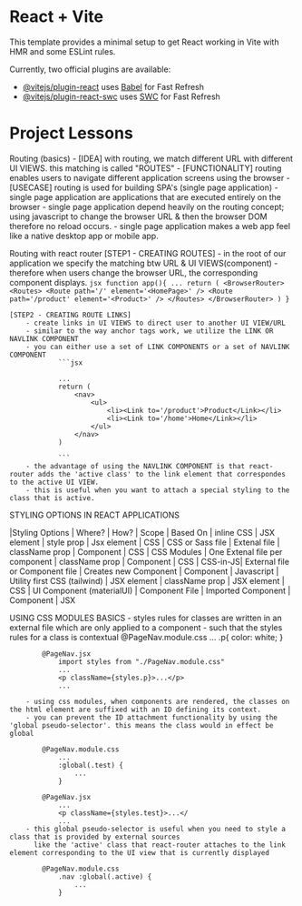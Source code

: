# React + Vite

This template provides a minimal setup to get React working in Vite with HMR and some ESLint rules.

Currently, two official plugins are available:

- [@vitejs/plugin-react](https://github.com/vitejs/vite-plugin-react/blob/main/packages/plugin-react/README.md) uses [Babel](https://babeljs.io/) for Fast Refresh
- [@vitejs/plugin-react-swc](https://github.com/vitejs/vite-plugin-react-swc) uses [SWC](https://swc.rs/) for Fast Refresh


# Project Lessons
Routing (basics)
    - [IDEA] with routing, we match different URL with different UI VIEWS. this matching is called "ROUTES"
    - [FUNCTIONALITY] routing enables users to navigate different application screens using the browser
    - [USECASE] routing is used for building SPA's (single page application)
        - single page application are applications that are executed entirely on the browser
        - single page application depend heavily on the routing concept; using javascript to change the browser URL & then the browser DOM therefore no reload occurs. 
        - single page application makes a web app feel like a native desktop app or mobile app.


Routing with react router
    [STEP1 - CREATING ROUTES] 
        - in the root of our application we specify the matching btw URL & UI VIEWS(component)
        - therefore when users change the browser URL, the corresponding component displays.
            ```jsx
            function app(){
                ...
                return (
                    <BrowserRouter>
                        <Routes>
                            <Route path='/' element='<HomePage>' />
                            <Route path='/product' element='<Product>' />
                        </Routes>
                    </BrowserRouter>
                )
            }
            ```

    [STEP2 - CREATING ROUTE LINKS] 
        - create links in UI VIEWS to direct user to another UI VIEW/URL
        - similar to the way anchor tags work, we utilize the LINK OR NAVLINK COMPONENT
        - you can either use a set of LINK COMPONENTS or a set of NAVLINK COMPONENT
                ```jsx

                ...
                return (
                    <nav>
                        <ul>
                            <li><Link to='/product'>Product</Link></li>
                            <li><Link to='/home'>Home</Link></li>
                        </ul>
                    </nav>
                )

                ```
        - the advantage of using the NAVLINK COMPONENT is that react-router adds the 'active class' to the link element that correspondes to the active UI VIEW.
        - this is useful when you want to attach a special styling to the class that is active.



STYLING OPTIONS IN REACT APPLICATIONS

|Styling Options | Where? | How? |  Scope | Based On
| inline CSS | JSX element | style prop | Jsx element | CSS
| CSS or Sass file | Extenal file | className prop | Component | CSS
| CSS Modules | One Extenal file per component | className prop | Component | CSS
| CSS-in-JS| External file or Component file | Creates new Component | Component | Javascript
| Utility first CSS (tailwind) | JSX element | className prop | JSX element | CSS
| UI Component (materialUI) | Component File | Imported Component | Component | JSX


USING CSS MODULES
    BASICS
        - styles rules for classes are written in an external file which are only applied to a component
        - such that the styles rules for a class is contextual
            @PageNav.module.css
                ...
                .p{
                    color: white;
                }

            @PageNav.jsx
                import styles from "./PageNav.module.css"
                ...
                <p className={styles.p}>...</p>
                ...

        - using css modules, when components are rendered, the classes on the html element are suffixed with an ID defining its context.
        - you can prevent the ID attachment functionality by using the 'global pseudo-selector'. this means the class would in effect be global

            @PageNav.module.css
                ...
                :global(.test) {
                    ...
                }

            @PageNav.jsx
                ...
                <p className={styles.test}>...</
                ...
        - this global pseudo-selector is useful when you need to style a class that is provided by external sources
          like the 'active' class that react-router attaches to the link element corresponding to the UI view that is currently displayed

            @PageNav.module.css
                .nav :global(.active) {
                    ...
                }


